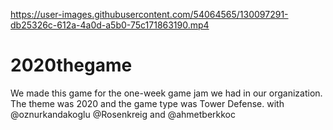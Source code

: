 

https://user-images.githubusercontent.com/54064565/130097291-db25326c-612a-4a0d-a5b0-75c171863190.mp4

# 2020thegame
 We made this game for the one-week game jam we had in our organization. The theme was 2020 and the game type was Tower Defense.
 with @oznurkandakoglu @Rosenkreig and @ahmetberkkoc
